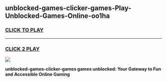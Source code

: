 
## unblocked-games-clicker-games-Play-Unblocked-Games-Online-oo1ha
<h3>
<a href="https://premium76.site?title=unblocked-games-clicker-games&ref=25A">CLICK TO PLAY</a></h3>
<hr>

<h3>
<a href="https://premium76.site?title=unblocked-games-clicker-games&ref=25A">CLICK 2 PLAY</a>
  
</h3>

<a href="https://premium76.site?title=unblocked-games-clicker-games&ref=25A"><img src="https://clearcache.store/games.png"></a>


**unblocked-games-clicker-games games unblocked: Your Gateway to Fun and Accessible Online Gaming**
